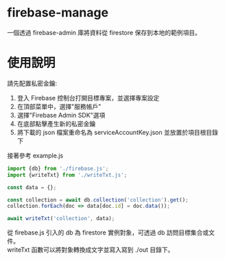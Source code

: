 # firebase-manage

一個透過 firebase-admin 庫將資料從 firestore 保存到本地的範例項目。

# 使用說明

請先配置私密金鑰:

1. 登入 Firebase 控制台打開目標專案，並選擇專案設定
2. 在頂部菜單中，選擇"服務帳戶"
3. 選擇"Firebase Admin SDK"選項
4. 在底部點擊產生新的私密金鑰
5. 將下載的 json 檔案重命名為 serviceAccountKey.json 並放置於項目根目錄下

接著參考 example.js

```javascript
import {db} from './firebase.js';
import {writeTxt} from './writeTxt.js';

const data = {};

const collection = await db.collection('collection').get();
collection.forEach(doc => data[doc.id] = doc.data());

await writeTxt('collection', data);
```

從 firebase.js 引入的 db 為 firestore 實例對象，可透過 db 訪問目標集合或文件。  
writeTxt 函數可以將對象轉換成文字並寫入寫到 ./out 目錄下。
